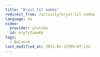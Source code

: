 ```yaml
---
title: "Bryst til nakke"
redirect_from: /activity/bryst-til-nakke
language: da
video:
  provider: youtube
  id: e1yTvZumeKA
tags:
  - Balance
last_modified_at: 2013-02-15T09:07:13Z
---
```

